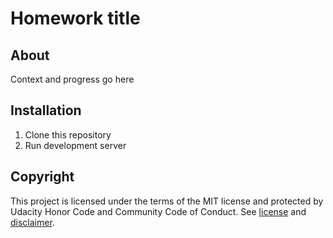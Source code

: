 # Homework title

## About
Context and progress go here

## Installation

1. Clone this repository
2. Run development server

## Copyright
This project is licensed under the terms of the MIT license and protected by Udacity Honor Code and Community Code of Conduct. See [license](LICENSE.md) and [disclaimer](LICENSE.DISCLAIMER.md).

<!-- .ph {
    width: Fixed (170px)px;
    height: Fixed (230px)px;
    gap: 60px;
    opacity: 0px;
    font-family: system-ui, -apple-system, BlinkMacSystemFont, 'Segoe UI', Roboto, Oxygen, Ubuntu, Cantarell, 'Open Sans', 'Helvetica Neue', sans-serif;
    font-size: 14px;
    font-weight: 700;
    line-height: 19.07px;
    letter-spacing: 0.02em;
    text-align: center;
    display: inline-block;
    padding-right: 97px;
    
}
.il {
    width: Fixed (80px)px;
    height: Fixed (143px)px;
    gap: 25px;
    opacity: 0px;
    font-family: system-ui, -apple-system, BlinkMacSystemFont, 'Segoe UI', Roboto, Oxygen, Ubuntu, Cantarell, 'Open Sans', 'Helvetica Neue', sans-serif;
    font-size: 14px;
    font-weight: 700;
    line-height: 19.07px;
    letter-spacing: 0.02em;
    text-align: center;
    display: inline-block;
    padding-right: 97px;
}
.ae {
    width: Fixed (90px)px;
    height: Fixed (143px)px;
    gap: 25px;
    opacity: 0px;
    font-family: system-ui, -apple-system, BlinkMacSystemFont, 'Segoe UI', Roboto, Oxygen, Ubuntu, Cantarell, 'Open Sans', 'Helvetica Neue', sans-serif;
    font-size: 14px;
    font-weight: 700;
    line-height: 19.07px;
    letter-spacing: 0.02em;
    text-align: center;
    display: inline-block;
    padding-right: 97px;
}
.fi {
    width: Fixed (170px)px;
    height: Fixed (230px)px;
    gap: 80px;
    opacity: 0px;
    font-family: system-ui, -apple-system, BlinkMacSystemFont, 'Segoe UI', Roboto, Oxygen, Ubuntu, Cantarell, 'Open Sans', 'Helvetica Neue', sans-serif;
    font-size: 14px;
    font-weight: 700;
    line-height: 19.07px;
    letter-spacing: 0.02em;
    display: inline-flexbox;
    text-align: center;
    display: inline-block;
} -->